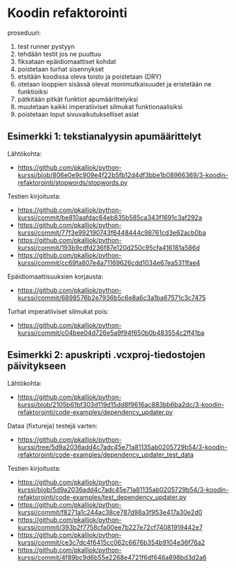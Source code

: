 # Koodin refaktorointi

proseduuri:
 1. test runner pystyyn
 1. tehdään testit jos ne puuttuu
 1. fiksataan epäidiomaattiset kohdat
 1. poistetaan turhat sisennykset
 1. etsitään koodissa oleva toisto ja poistetaan (DRY)
 1. otetaan looppien sisässä olevat monimutkaisuudet ja eristetään ne funktioiksi
 1. pätkitään pitkät funktiot apumäärittelyiksi
 1. muutetaan kaikki imperatiiviset silmukat funktionaalisiksi
 1. poistetaan loput sivuvaikutukselliset asiat

## Esimerkki 1: tekstianalyysin apumäärittelyt

Lähtökohta:
 * https://github.com/pkalliok/python-kurssi/blob/806e0e9c909e4f22b5fb12d4df3bbe1b08966369/3-koodin-refaktorointi/stopwords/stopwords.py

Testien kirjoitusta:
 * https://github.com/pkalliok/python-kurssi/commit/be810aafdac64eb835b585ca343f1691c3af292a
 * https://github.com/pkalliok/python-kurssi/commit/77f3e992190743f6448444c98761cd3e62acb0ba
 * https://github.com/pkalliok/python-kurssi/commit/193b9cdfd236f87e120d250c95cfa416181a586d
 * https://github.com/pkalliok/python-kurssi/commit/cc69fa807e4a71169626cdd1034e67ea5311fae4

Epäidiomaattisuuksien korjausta:
 * https://github.com/pkalliok/python-kurssi/commit/6898576b2e7936b5c6e8a6c3a1ba67571c3c7475

Turhat imperatiiviset silmukat pois:
 * https://github.com/pkalliok/python-kurssi/commit/c04bee04d726e5a9f94f650b0b483554c2ff41ba

## Esimerkki 2: apuskripti .vcxproj-tiedostojen päivitykseen

Lähtökohta:
 * https://github.com/pkalliok/python-kurssi/blob/2105b61bf303d119d15dd8f9616ac883bb6ba2dc/3-koodin-refaktorointi/code-examples/dependency_updater.py

Dataa (fixtureja) testejä varten:
 * https://github.com/pkalliok/python-kurssi/tree/5d9a2036add4c7adc45e71a81135ab0205729b54/3-koodin-refaktorointi/code-examples/dependency_updater_test_data

Testien kirjoitusta:
 * https://github.com/pkalliok/python-kurssi/blob/5d9a2036add4c7adc45e71a81135ab0205729b54/3-koodin-refaktorointi/code-examples/test_dependency_updater.py
 * https://github.com/pkalliok/python-kurssi/commit/f8271a1c244ac38ce787d98a3f953e417a30e2d0
 * https://github.com/pkalliok/python-kurssi/commit/393b2f7758cfa00ee7b227e72cf74081919442e7
 * https://github.com/pkalliok/python-kurssi/commit/ce3c7dc4f6415cc062c6676b354b9104e36f76a2
 * https://github.com/pkalliok/python-kurssi/commit/4f89bc9d6b55e2268e4721f6df646a898bd3d2a6

